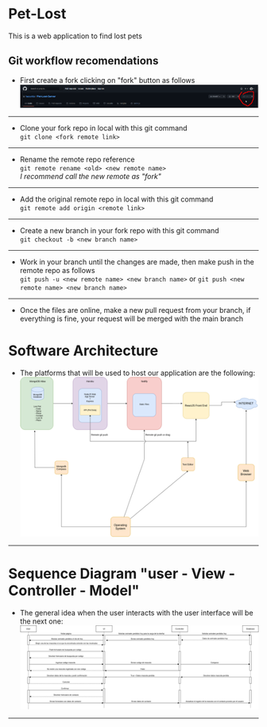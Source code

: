 # Pet-Lost
This is a web application to find lost pets

## Git workflow recomendations

- First create a fork clicking on "fork" button as follows  
![](images/fork.png)  
---
- Clone your fork repo in local with this git command  
  `git clone <fork remote link>`  
---
- Rename the remote repo reference  
  `git remote rename <old> <new remote name>`   
  _I recommend call the new remote as "fork"_  
---
- Add the original remote repo in local with this git command    
  `git remote add origin <remote link>`  
---
- Create a new branch in your fork repo with this git command     
  `git checkout -b <new branch name>`  
---
- Work in your branch until the changes are made, then make push in the remote repo as follows  
  `git push -u <new remote name> <new branch name>` or `git push <new remote name> <new branch name>`   
---
- Once the files are online, make a new pull request from your branch, if everything is fine, your request will be merged with the main branch

# Software Architecture  
- The platforms that will be used to host our application are the following:  
![](images/SoftArch.png)  
---  
# Sequence Diagram "user - View - Controller - Model"      
- The general idea when the user interacts with the user interface will be the next one:  
![](images/SeqDiag.png)  
---  
